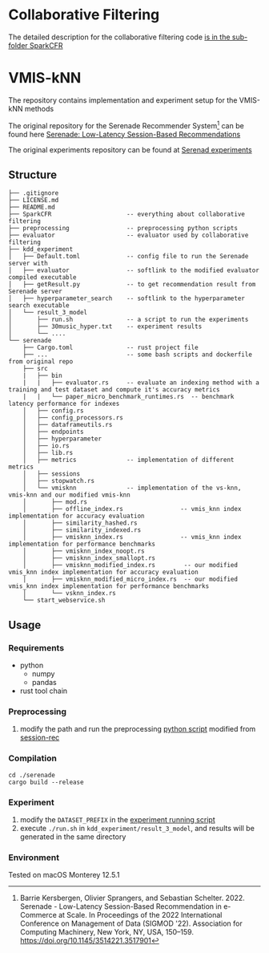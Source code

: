 # Collaborative Filtering
The detailed description for the collaborative filtering code [is in the sub-folder SparkCFR](SparkCFR/README.md)

# VMIS-kNN
The repository contains implementation and experiment setup for the VMIS-kNN methods

The original repository for the Serenade Recommender System[^1] can be found here [Serenade: Low-Latency Session-Based Recommendations](https://github.com/bolcom/serenade)

The original experiments repository can be found at [Serenad experiments](https://github.com/bolcom/serenade-experiments-sigmod)

## Structure
```
├── .gitignore
├── LICENSE.md
├── README.md
├── SparkCFR                     -- everything about collaborative filtering
├── preprocessing                -- preprocessing python scripts
├── evaluator                    -- evaluator used by collaborative filtering
├── kdd_experiment 
│   ├── Default.toml             -- config file to run the Serenade server with
│   ├── evaluator                -- softlink to the modified evaluator compiled executable
│   ├── getResult.py             -- to get recommendation result from Serenade server
│   ├── hyperparameter_search    -- softlink to the hyperparameter search executable
│   └── result_3_model
│       ├── run.sh               -- a script to run the experiments
│       ├── 30music_hyper.txt    -- experiment results
│       └── ....
└── serenade
    ├── Cargo.toml               -- rust project file
    ├── ...                      -- some bash scripts and dockerfile from original repo
    ├── src
    |   ├── bin
    |   |   ├── evaluator.rs     -- evaluate an indexing method with a training and test dataset and compute it's accuracy metrics
    |   |   └── paper_micro_benchmark_runtimes.rs  -- benchmark latency performance for indexes
    │   ├── config.rs
    │   ├── config_processors.rs
    │   ├── dataframeutils.rs
    │   ├── endpoints
    │   ├── hyperparameter
    │   ├── io.rs
    │   ├── lib.rs
    │   ├── metrics              -- implementation of different metrics
    │   ├── sessions
    │   ├── stopwatch.rs
    │   └── vmisknn              -- implementation of the vs-knn, vmis-knn and our modified vmis-knn
    │       ├── mod.rs
    │       ├── offline_index.rs                -- vmis_knn index implementation for accuracy evaluation
    │       ├── similarity_hashed.rs
    │       ├── similarity_indexed.rs
    │       ├── vmisknn_index.rs                -- vmis_knn index implementation for performance benchmarks
    │       ├── vmisknn_index_noopt.rs
    │       ├── vmisknn_index_smallopt.rs
    │       ├── vmisknn_modified_index.rs        -- our modified vmis_knn index implementation for accuracy evaluation
    │       ├── vmisknn_modified_micro_index.rs  -- our modified vmis_knn index implementation for performance benchmarks
    │       └── vsknn_index.rs
    └── start_webservice.sh
```

## Usage
### Requirements
- python
    - numpy
    - pandas
- rust tool chain

### Preprocessing
1. modify the path and run the preprocessing [python script](./preprocessing/) modified from [session-rec](https://github.com/rn5l/session-rec/tree/master/preprocessing/session_based)

### Compilation
```shell
cd ./serenade
cargo build --release
```

### Experiment
1. modify the `DATASET_PREFIX` in the [experiment running script](kdd_experiment/result_3_model/run.sh)
2. execute ```./run.sh``` in `kdd_experiment/result_3_model`, and results will be generated in the same directory

### Environment
Tested on macOS Monterey 12.5.1


[^1]: Barrie Kersbergen, Olivier Sprangers, and Sebastian Schelter. 2022. Serenade - Low-Latency Session-Based Recommendation in e-Commerce at Scale. In Proceedings of the 2022 International Conference on Management of Data (SIGMOD '22). Association for Computing Machinery, New York, NY, USA, 150–159. https://doi.org/10.1145/3514221.3517901

<!-- [^2]: Malte Ludewig, Noemi Mauro, Sara Latifi, and Dietmar Jannach. 2019. Performance comparison of neural and non-neural approaches to session-based recommendation. In Proceedings of the 13th ACM Conference on Recommender Systems (RecSys '19). Association for Computing Machinery, New York, NY, USA, 462–466. https://doi.org/10.1145/3298689.3347041 -->